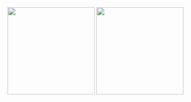 <div align="center">
    <img height=200 align="center" src="https://github-readme-stats.vercel.app/api?username=insxmnea&show_icons=true&theme=gruvbox" />
    <img height=200 align="center" src="https://github-readme-stats.vercel.app/api/top-langs?username=insxmnea&layout=compact&langs_count=8&card_width=320&theme=gruvbox" />
</div>



<!---

<div align="center">


|![](https://leetcode-stats-six.vercel.app/api?username=username&theme=dark)|![](https://github-readme-stackoverflow.vercel.app/?userID=19796606&layout=compact&theme=dark)|
|:-:|:-:|
|![](https://github-readme-stats.vercel.app/api?username=username&theme=tokyonight&show_icons=true)|![](https://github-readme-stats.vercel.app/api/top-langs/?username=username&layout=compact&theme=tokyonight&langs_count=8)|
  
![](https://github-readme-streak-stats.herokuapp.com/?user=username&theme=tokyonight&hide_border=true)
  
</div>

![](https://activity-graph.herokuapp.com/graph?username=username&theme=react-dark)

<br>

<p align="center">
  <img width="500" src="https://metrics.lecoq.io/username" alt="Github Metrics"><br>
</p>

<br>

<p align="center">
  <img src=https://raw.githubusercontent.com/devicons/devicon/master/icons/html5/html5-original.svg alt=html5 width="30" height="30"/>
  <img src=https://raw.githubusercontent.com/devicons/devicon/master/icons/css3/css3-original.svg alt=css3 width="30" height="30"/>
  <img src=https://raw.githubusercontent.com/devicons/devicon/master/icons/javascript/javascript-original.svg alt=javascript width="30" height="30"/>
  <img src=https://raw.githubusercontent.com/devicons/devicon/master/icons/sass/sass-original.svg alt=sass width="30" height="30"/>
  <img src=https://raw.githubusercontent.com/devicons/devicon/master/icons/react/react-original.svg alt=react width="30" height="30"/>
  <img src=https://raw.githubusercontent.com/devicons/devicon/master/icons/nodejs/nodejs-original.svg alt=nodejs width="30" height="30"/>
  <img src=https://raw.githubusercontent.com/devicons/devicon/master/icons/mongodb/mongodb-original.svg alt=mongodb width="30" height="30"/>
  <img src=https://raw.githubusercontent.com/devicons/devicon/master/icons/git/git-original.svg alt=git width="30" height="30"/>
  <img src=https://raw.githubusercontent.com/devicons/devicon/master/icons/linux/linux-original.svg alt=linux width="30" height="30"/>
</p>


<p align="center">
    <img src="https://skillicons.dev/icons?i=git,bootstrap,css,html,figma,js,pug,react,redux,sass,styledcomponents,tailwind,ts,vite,vitest" />
</p>
<br>
-->


  <!---
<div align="center">
  <img src="https://www.codewars.com/users/insxmnea/badges/small" alt="Codewars" />
  <img src="https://wakatime.com/badge/user/018df08f-7cf7-40c9-8e61-28d089536699.svg?style=for-the-badge" alt="Total time coded since Feb 28 2024" />
  -->
  <!--   
  <img src="https://komarev.com/ghpvc/?username=insxmnea&style=for-the-badge" alt="Profile views" /> 
</div>
  -->
